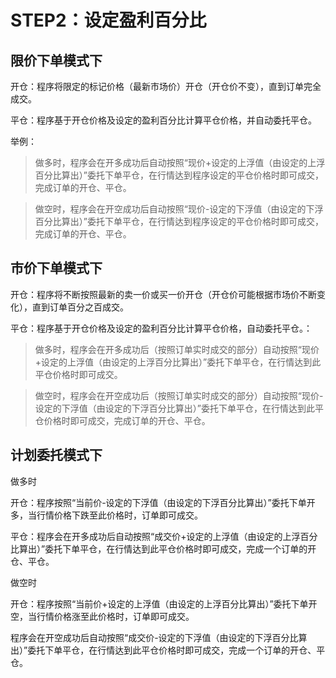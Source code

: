 # STEP2：设定盈利百分比

## 限价下单模式下

开仓：程序将限定的标记价格（最新市场价）开仓（开仓价不变），直到订单完全成交。

平仓：程序基于开仓价格及设定的盈利百分比计算平仓价格，并自动委托平仓。

举例：

> 做多时，程序会在开多成功后自动按照“现价+设定的上浮值（由设定的上浮百分比算出）”委托下单平仓，在行情达到程序设定的平仓价格时即可成交，完成订单的开仓、平仓。

> 做空时，程序会在开空成功后自动按照“现价-设定的下浮值（由设定的下浮百分比算出）”委托下单平仓，在行情达到程序设定的平仓价格时即可成交，完成订单的开仓、平仓。

## 市价下单模式下

开仓：程序将不断按照最新的卖一价或买一价开仓（开仓价可能根据市场价不断变化），直到订单百分之百成交。

平仓：程序基于开仓价格及设定的盈利百分比计算平仓价格，自动委托平仓。：

> 做多时，程序会在开多成功后（按照订单实时成交的部分）自动按照“现价+设定的上浮值（由设定的上浮百分比算出）”委托下单平仓，在行情达到此平仓价格时即可成交。

> 做空时，程序会在开空成功后（按照订单实时成交的部分）自动按照“现价-设定的下浮值（由设定的下浮百分比算出）”委托下单平仓，在行情达到此平仓价格时即可成交，完成订单的开仓、平仓。

## 计划委托模式下

做多时

开仓：程序按照“当前价-设定的下浮值（由设定的下浮百分比算出）”委托下单开多，当行情价格下跌至此价格时，订单即可成交。

平仓：程序会在开多成功后自动按照“成交价+设定的上浮值（由设定的上浮百分比算出）”委托下单平仓，在行情达到此平仓价格时即可成交，完成一个订单的开仓、平仓。

做空时

开仓：程序按照“当前价+设定的上浮值（由设定的上浮百分比算出）”委托下单开空，当行情价格涨至此价格时，订单即可成交。

程序会在开空成功后自动按照“成交价-设定的下浮值（由设定的下浮百分比算出）”委托下单平仓，在行情达到此平仓价格时即可成交，完成一个订单的开仓、平仓。
